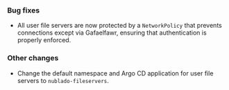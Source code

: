 ### Bug fixes

- All user file servers are now protected by a `NetworkPolicy` that prevents connections except via Gafaelfawr, ensuring that authentication is properly enforced.

### Other changes

- Change the default namespace and Argo CD application for user file servers to `nublado-fileservers`.
